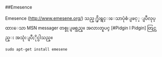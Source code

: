##Emesence

Emesence (http://www.emesene.org/) သည္ ႐ိုးရွင္းေသာပုံစံျဖင့္ ျပဳလုပ္ထားေသာ MSN messager တစ္ခုျဖစ္သည္။ အလားတူပင္ [#Pidgin l Pidgin] တြင္လည္း အသုံးျပဳႏိုင္ပါသည္။

    sudo apt-get install emesene
